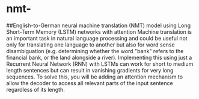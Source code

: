 # nmt-

##English-to-German neural machine translation (NMT) model using Long Short-Term Memory (LSTM) networks with attention
Machine translation is an important task in natural language processing and could be useful not only for translating one language to another 
but also for word sense disambiguation (e.g. determining whether the word "bank" refers to the financial bank, or the land alongside a river). 
Implementing this using just a Recurrent Neural Network (RNN) with LSTMs can work for short to medium length sentences but can result in 
vanishing gradients for very long sequences. To solve this, you will be adding an attention mechanism to allow the decoder to access all 
relevant parts of the input sentence regardless of its length.
